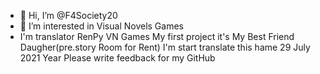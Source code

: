 - 👋 Hi, I’m @F4Society20
- 👀 I’m interested in Visual Novels Games
- I'm translator RenPy VN Games
My first project it's My Best Friend Daugher(pre.story Room for Rent)
I'm start translate this hame 29 July 2021 Year
Please write feedback for my GitHub
